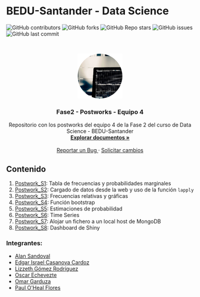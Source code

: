 # BEDU-Santander - Data Science
![GitHub contributors](https://img.shields.io/github/contributors/OmarGard/Bedu-F2-Postworks-E4?style=for-the-badge)
![GitHub forks](https://img.shields.io/github/forks/OmarGard/Bedu-F2-Postworks-E4?style=for-the-badge)
![GitHub Repo stars](https://img.shields.io/github/stars/OmarGard/Bedu-F2-Postworks-E4?style=for-the-badge)
![GitHub issues](https://img.shields.io/github/issues/OmarGard/Bedu-F2-Postworks-E4?style=for-the-badge)
![GitHub last commit](https://img.shields.io/github/last-commit/OmarGard/Bedu-F2-Postworks-E4?style=for-the-badge)

<!-- PROJECT LOGO -->
<br />
<p align="center">
  <a href="https://github.com/OmarGard/Bedu-F2-Postworks-E4">
    <img src="img/logo.png" alt="Logo" width="120" height="120">
  </a>

  <h3 align="center">Fase2 - Postworks - Equipo 4</h3>
    
  <p align="center">
    Repositorio con los postworks del equipo 4 de la Fase 2 del curso de Data Science - BEDU-Santander
    <br />
    <a href="https://github.com/OmarGard/Bedu-F2-Postworks-E4">
        <strong>Explorar documentos »</strong>
    </a>
    <br />
    <br />
    <a href="https://github.com/OmarGard/Bedu-F2-Postworks-E4/issues">
        Reportar un Bug
    </a>
    ·
    <a href="https://github.com/OmarGard/Bedu-F2-Postworks-E4/issues">
        Solicitar cambios
    </a>
  </p>
</p>

## Contenido
1. [Postwork_S1](https://github.com/OmarGard/Bedu-F2-Postworks-E4/blob/main/Postwork1): Tabla de frecuencias y probabilidades marginales
2. [Postwork_S2](https://github.com/OmarGard/Bedu-S2-Postworks-E4/blob/main/Postwork2): Cargado de datos desde la web y uso de la función `lapply`
3. [Postwork_S3](https://github.com/OmarGard/Bedu-S2-Postworks-E4/blob/main/Postwork3): Frecuencias relativas y gráficas
4. [Postwork_S4](https://github.com/OmarGard/Bedu-F2-Postworks-E4/blob/main/Postwork4): Función bootstrap
5. [Postwork_S5](https://github.com/OmarGard/Bedu-F2-Postworks-E4/blob/main/Postwork5): Estimaciones de probabilidad
6. [Postwork_S6](https://github.com/OmarGard/Bedu-F2-Postworks-E4/blob/main/Postwork6): Time Series
7. [Postwork_S7](https://github.com/OmarGard/Bedu-F2-Postworks-E4/blob/main/Postwork7): Alojar un fichero a un local host de MongoDB
8. [Postwork_S8](https://github.com/OmarGard/Bedu-F2-Postworks-E4/tree/main/Postwork8): Dashboard de Shiny


### Integrantes: 
* [Alan Sandoval](https://github.com/SanLnAlan)
* [Edgar Israel Casanova Cardoz](https://github.com/ecardoz) 
* [Lizzeth Gómez Rodríguez](https://github.com/LIZZETHGOMEZ) 
* [Oscar Echevezte](https://github.com/Oscar2401) 
* [Omar Garduza](https://github.com/OmarGard)
* [Paul O'Heal Flores](https://github.com/POF77)
